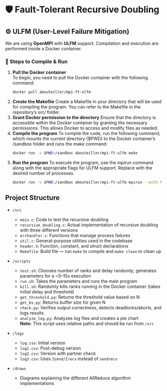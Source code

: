 # 🛡️ Fault-Tolerant Recursive Doubling

## ⚙️ ULFM (User-Level Failure Mitigation)

We are using **OpenMPI** with **ULFM** support. Compilation and execution are performed inside a Docker container.

### 🐳 Steps to Compile & Run

1. **Pull the Docker container**  
  To begin, you need to pull the Docker container with the following command:
   ```bash
   docker pull abouteiller/mpi-ft-ulfm
   ```
2. **Create the Makefile**
  Create a Makefile in your directory that will be used for compiling the program. You can refer to the Makefile in the repository’s src/ folder.
3. **Grant Docker permission to the directory**
  Ensure that the directory is accessible within the Docker container by granting the necessary permissions. This allows Docker to access and modify files as needed.
4. **Compile the program**
   To compile the code, run the following command, which mounts the current directory ($PWD) to the Docker container’s /sandbox folder and runs the make command:
   ```bash
   docker run -v $PWD:/sandbox abouteiller/mpi-ft-ulfm make
   ```
5. **Run the program**
   To execute the program, use the mpirun command along with the appropriate flags for ULFM support. Replace <n> with the desired number of processes.
   ```bash
   docker run -v $PWD:/sandbox abouteiller/mpi-ft-ulfm mpirun --with-ft ulfm -np <n> ./main
   ```

## Project Structure

- `/src`
  - `main.c`: Code to test the recursive doubling
  - `recursive_doubling.c`: Actual implementation of recursive doubling with three different versions
  - `errhandler.c`: Functions that manage process failures
  - `util.c`: General-purpose utilities used in the codebase
  - `header.h`: Function, constant, and struct declarations
  - `Makefile`: Build file — run `make` to compile and `make clean` to clean up

- `/scripts`
  - `test.sh`: Chooses number of ranks and delay randomly; generates parameters for a ~5–15s execution
  - `run.sh`: Takes the parameters and runs the main program
  - `kill.sh`: Randomly kills ranks running in the Docker container (takes initial delay and threshold)
  - `get_threshold.py`: Returns the threshold value based on N
  - `get_bs.py`: Returns buffer size for given N
  - `check.py`: Verifies output correctness, detects deadlocks/aborts, and logs results
  - `analyze_log.py`: Analyzes log files and creates a pie chart  
    **Note:** This script uses relative paths and should be run from `/src`

- `/logs`
  - `log.csv`: Initial version
  - `log1.csv`: Post-debug version
  - `log2.csv`: Version with partner check 
  - `log3.csv`: Uses `Isend/Irecv` instead of `sendrecv`

- `/draws`
  - Diagrams explaining the different AllReduce algorithm implementations
